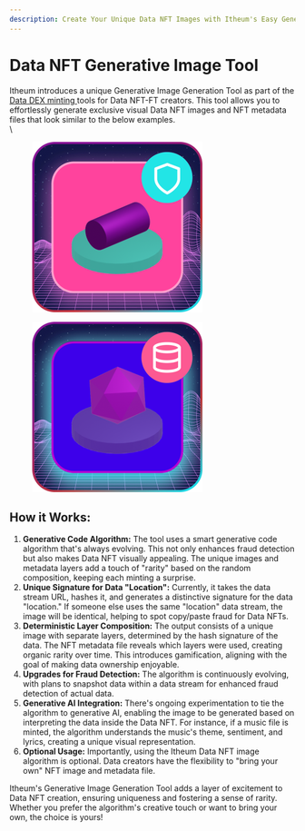```yaml
---
description: Create Your Unique Data NFT Images with Itheum's Easy Generative Tool
---
```


# Data NFT Generative Image Tool

Itheum introduces a unique Generative Image Generation Tool as part of the [Data DEX minting ](https://datadex.itheum.io/)tools for Data NFT-FT creators. This tool allows you to effortlessly generate exclusive visual Data NFT images and NFT metadata files that look similar to the below examples.\
\


<figure><img src="../../.gitbook/assets/image (1) (1) (1) (1) (1) (1) (1) (1) (1) (1) (1) (1) (1).png" alt="" width="300"><figcaption></figcaption></figure>

<figure><img src="../../.gitbook/assets/image (1) (1) (1) (1) (1) (1) (1) (1) (1) (1) (1) (1).png" alt="" width="300"><figcaption></figcaption></figure>

## How it Works:

1. **Generative Code Algorithm:** The tool uses a smart generative code algorithm that's always evolving. This not only enhances fraud detection but also makes Data NFT visually appealing. The unique images and metadata layers add a touch of "rarity" based on the random composition, keeping each minting a surprise.
2. **Unique Signature for Data "Location":** Currently, it takes the data stream URL, hashes it, and generates a distinctive signature for the data "location." If someone else uses the same "location" data stream, the image will be identical, helping to spot copy/paste fraud for Data NFTs.
3. **Deterministic Layer Composition:** The output consists of a unique image with separate layers, determined by the hash signature of the data. The NFT metadata file reveals which layers were used, creating organic rarity over time. This introduces gamification, aligning with the goal of making data ownership enjoyable.
4. **Upgrades for Fraud Detection:** The algorithm is continuously evolving, with plans to snapshot data within a data stream for enhanced fraud detection of actual data.
5. **Generative AI Integration:** There's ongoing experimentation to tie the algorithm to generative AI, enabling the image to be generated based on interpreting the data inside the Data NFT. For instance, if a music file is minted, the algorithm understands the music's theme, sentiment, and lyrics, creating a unique visual representation.
6. **Optional Usage:** Importantly, using the Itheum Data NFT image algorithm is optional. Data creators have the flexibility to "bring your own" NFT image and metadata file.

Itheum's Generative Image Generation Tool adds a layer of excitement to Data NFT creation, ensuring uniqueness and fostering a sense of rarity. Whether you prefer the algorithm's creative touch or want to bring your own, the choice is yours!
